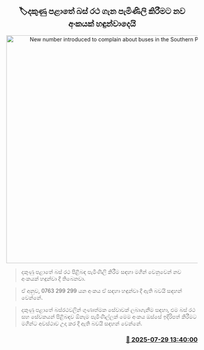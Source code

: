 <p align='center'><b><h2 align='center' title='New number introduced to complain about buses in the Southern Province'>🏷දකුණු පළාතේ බස් රථ ගැන පැමිණිලි කිරීමට නව අංකයක් හඳුන්වාදෙයි</h2></b></p>
<p align='center'><img src='https://helakuru.sgp1.cdn.digitaloceanspaces.com/esana/images/lib/bus1[1].jpg' width='600' alt='New number introduced to complain about buses in the Southern Province'></p>

> දකුණු පළාතේ බස් රථ පිළිබඳ පැමිණිලි කිරීම සඳහා මගීන් වෙනුවෙන් නව අංකයක් හඳුන්වා දී තිබෙනවා.

> ඒ අනුව, 0763 299 299 යන අංකය ඒ සඳහා හඳුන්වා දී ඇති බවයි සඳහන් වෙන්නේ.

> දකුණු පළාතේ බස්රථවලින් ගුණාත්මක සේවාවක් ලබාගැනීම සඳහා, එම බස් රථ සහ සේවකයන් පිළිබඳව ඕනෑම පැමිණිල්ලක් මෙම අංකය ඔස්සේ ඉදිරිපත් කිරීමට මගීන්ට අවස්ථාව උදා කර දී ඇති බවයි සඳහන් වෙන්නේ.



<h3 align='right'><a href='https://www.helakuru.lk/esana/p/112254/'>📅 2025-07-29 13:40:00</a></h3>

